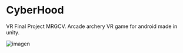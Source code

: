 # CyberHood
VR Final Project MRGCV. Arcade archery VR game for android made in unity.

![imagen](https://user-images.githubusercontent.com/45785806/179394730-1ec7561e-9617-4710-9185-5fbc2d1b5f08.png)
